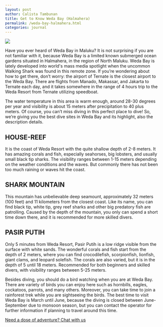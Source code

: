 ```yaml
---
layout: post
author: Calista Tambunan
title: Get to Know Weda Bay (Halmahera)
permalink: /weda-bay-halmahera.html
categories: journal 
---
```


<img src="https://i.imgur.com/PO2wevq.jpg" class="img-responsive post-feat-img" />

Have you ever heard of Weda Bay in Maluku? It is not surprising if you are not familiar with it, because Weda Bay is a limited known submerged ocean gardens situated in Halmahera, in the region of North Maluku. Weda Bay is lately developed into world's mass media spotlight when the uncommon Walking Shark was found in this remote zone. If you’re wondering about how to get there, don’t worry: the airport of Ternate is the closest airport to the Weda Bay. There are flights from Manado, Makassar, and Jakarta to Ternate each day, and it takes somewhere in the range of 4 hours trip to the Weda Resort from Ternate utilizing speedboat.

The water temperature in this area is warm enough, around 28-30 degrees per year and visibility is about 15 meters after precipitation to 40 plus meters. Of course, you can’t miss diving in this perfect place to dive! So, we’re giving you the best dive sites in Weda Bay and its highlight, also the description details.

## HOUSE-REEF
It is the coast of Weda Resort with the quite shallow depth of 2-8 meters. It has amazing corals and fish, especially seahorses, big lobsters, and usually small black tip sharks. The visibility ranges between 1-15 meters depending on the weather conditions and the waves. But commonly there has not been too much raining or waves hit the coast.

## SHARK MOUNTAIN
This mountain has unbelievable deep seamount, approximately 32 meters (100 feet) and 11 kilometers from the closest coast. Like its name, you can find black tip, white tip, grey reef sharks and other big predatory fish are patrolling. Caused by the depth of the mountain, you only can spend a short time down there, and it is recommended for more skilled divers.

## PASIR PUTIH
Only 5 minutes from Weda Resort, Pasir Putih is a low ridge visible from the surface with white sands. The wonderful corals and fish start from the depth of 2 meters, where you can find crocodilefish, scorpionfish, lionfish, giant clams, and leopard solefish. The corals are also varied, but it is in the depth of 5 until 18 meters. Recommended for both beginners and skilled divers, with visibility ranges between 5-25 meters.

Besides diving, you should do a bird watching when you are at Weda Bay. There are variety of birds you can enjoy here such as hornbills, eagles, cockatoos, parrots, and many others. Moreover, you can take time to join a rainforest trek while you are sightseeing the birds. The best time to visit Weda Bay is March until June, because the diving is closed between June-September due to monsoon season, but you can contact the operator for further information if planning to travel around this time.

<a href="https://web.whatsapp.com/send?phone={{site.wa}}&text=Hi%20E-Nyelam,%20i%20need%20info%20for%20dive%20spot" class="cta--in--page">Need a dose of adventure? Chat with us</a>
